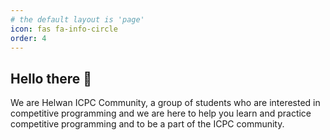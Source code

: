 ```yaml
---
# the default layout is 'page'
icon: fas fa-info-circle
order: 4
---
```


## Hello there 👋

We are Helwan ICPC Community, a group of students who are interested in competitive programming and we are here to help you learn and practice competitive programming and to be a part of the ICPC community.
